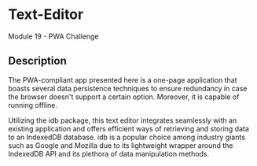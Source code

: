# Text-Editor
Module 19 - PWA Challenge

## Description

The PWA-compliant app presented here is a one-page application that boasts several data persistence techniques to ensure redundancy in case the browser doesn't support a certain option. Moreover, it is capable of running offline.

Utilizing the idb package, this text editor integrates seamlessly with an existing application and offers efficient ways of retrieving and storing data to an IndexedDB database. idb is a popular choice among industry giants such as Google and Mozilla due to its lightweight wrapper around the IndexedDB API and its plethora of data manipulation methods.


